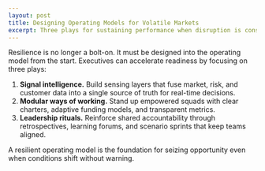 ```yaml
---
layout: post
title: Designing Operating Models for Volatile Markets
excerpt: Three plays for sustaining performance when disruption is constant
---
```


Resilience is no longer a bolt-on. It must be designed into the operating model
from the start. Executives can accelerate readiness by focusing on three plays:

1. **Signal intelligence.** Build sensing layers that fuse market, risk, and
   customer data into a single source of truth for real-time decisions.
2. **Modular ways of working.** Stand up empowered squads with clear charters,
   adaptive funding models, and transparent metrics.
3. **Leadership rituals.** Reinforce shared accountability through retrospectives,
   learning forums, and scenario sprints that keep teams aligned.

A resilient operating model is the foundation for seizing opportunity even when
conditions shift without warning.
